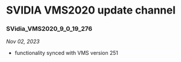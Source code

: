 # SVIDIA VMS2020 update channel

### SVidia_VMS2020_9_0_19_276
*Nov 02, 2023*
- functionality synced with VMS version 251 
